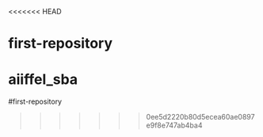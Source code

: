 <<<<<<< HEAD
# first-repository
aiiffel_sba
=======
#first-repository
>>>>>>> 0ee5d2220b80d5ecea60ae0897e9f8e747ab4ba4
